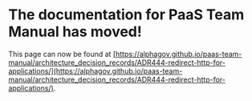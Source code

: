 
# The documentation for PaaS Team Manual has moved!
This page can now be found at [https://alphagov.github.io/paas-team-manual/architecture_decision_records/ADR444-redirect-http-for-applications/](https://alphagov.github.io/paas-team-manual/architecture_decision_records/ADR444-redirect-http-for-applications/).

